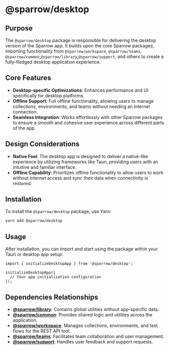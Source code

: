 # @sparrow/desktop

## Purpose

The `@sparrow/desktop` package is responsible for delivering the desktop version of the Sparrow app. It builds upon the core Sparrow packages, importing functionality from `@sparrow/workspace`, `@sparrow/teams`, `@sparrow/common`,`@sparrow/library`,`@sparrow/support`, and others to create a fully-fledged desktop application experience.

## Core Features

- **Desktop-specific Optimizations**: Enhances performance and UI specifically for desktop platforms.
- **Offline Support**: Full offline functionality, allowing users to manage collections, environments, and teams without needing an internet connection.
- **Seamless Integration**: Works effortlessly with other Sparrow packages to ensure a smooth and cohesive user experience across different parts of the app.

## Design Considerations

- **Native Feel**: The desktop app is designed to deliver a native-like experience by utilizing frameworks like Tauri, providing users with an intuitive and familiar interface.
- **Offline Capability**: Prioritizes offline functionality to allow users to work without internet access and sync their data when connectivity is restored.

## Installation

To install the `@sparrow/desktop` package, use Yarn:

```bash
yarn add @sparrow/desktop
```

## Usage
After installation, you can import and start using the package within your Tauri or desktop app setup:

```
import { initializeDesktopApp } from '@sparrow/desktop';

initializeDesktopApp({
  // Your app initialization configuration
});
```
## Dependencies Relationships

- **[@sparrow/library](packages/library/README.md)**: Contains global utilities without app-specific data.
- **[@sparrow/common](packages/common/README.md)**: Provides shared logic and utilities across the application.
- **[@sparrow/workspace](packages/workspace/README.md)**: Manages collections, environments, and test flows for the REST API tool.
- **[@sparrow/teams](packages/teams/README.md)**: Facilitates team collaboration and user management.
- **[@sparrow/support](packages/support/README.md)**: Handles user feedback and support requests.

